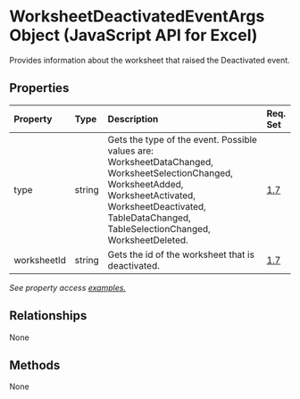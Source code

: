 # WorksheetDeactivatedEventArgs Object (JavaScript API for Excel)

Provides information about the worksheet that raised the Deactivated event.

## Properties

| Property	   | Type	|Description| Req. Set|
|:---------------|:--------|:----------|:----|
|type|string|Gets the type of the event. Possible values are: WorksheetDataChanged, WorksheetSelectionChanged, WorksheetAdded, WorksheetActivated, WorksheetDeactivated, TableDataChanged, TableSelectionChanged, WorksheetDeleted.|[1.7](../requirement-sets/excel-api-requirement-sets.md)|
|worksheetId|string|Gets the id of the worksheet that is deactivated.|[1.7](../requirement-sets/excel-api-requirement-sets.md)|

_See property access [examples.](#property-access-examples)_

## Relationships
None


## Methods
None

